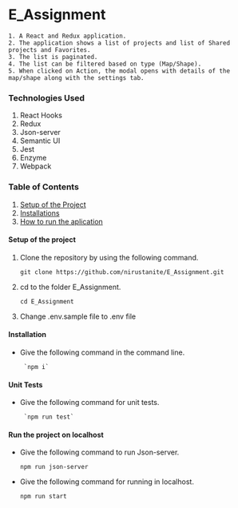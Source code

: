 # E_Assignment
    1. A React and Redux application. 
    2. The application shows a list of projects and list of Shared projects and Favorites. 
    3. The list is paginated. 
    4. The list can be filtered based on type (Map/Shape). 
    5. When clicked on Action, the modal opens with details of the map/shape along with the settings tab.

### Technologies Used
   1. React Hooks
   2. Redux
   3. Json-server
   4. Semantic UI
   5. Jest
   6. Enzyme
   7. Webpack

### Table of Contents
1. [Setup of the Project](#setup)
2. [Installations](#installations)
3. [How to run the aplication](#run)

<a name="setup"></a>
#### Setup of the project

1. Clone the repository by using the following command.
      
      `git clone https://github.com/nirustanite/E_Assignment.git`
      
2. cd to the folder E_Assignment.

      `cd E_Assignment`

3. Change .env.sample file to .env file

<a name="installations"></a>
#### Installation

- Give the following command in the command line.

       `npm i`
 
<a name="run"></a>
#### Unit Tests

- Give the following command for unit tests.

       `npm run test` 
       
 #### Run the project on localhost

 - Give the following command to run Json-server.

    `npm run json-server`
 
 - Give the following command for running in localhost.
 
    `npm run start`
        
 
